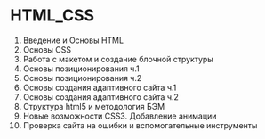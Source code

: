 # HTML_CSS

1. Введение и Основы HTML
2. Основы CSS
3. Работа с макетом и создание блочной структуры
4. Основы позиционирования ч.1
5. Основы позиционирования ч.2
6. Основы создания адаптивного сайта ч.1
7. Основы создания адаптивного сайта ч.2
8. Структура html5 и методология БЭМ
9. Новые возможности CSS3. Добавление анимации
10. Проверка сайта на ошибки и вспомогательные инструменты
